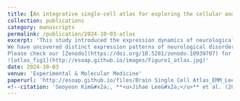 ```yaml
---
title: [An integrative single-cell atlas for exploring the cellular and temporal specificity of genes related to neurological disorders during human brain development](https://www.nature.com/articles/s12276-024-01328-6) 
collection: publications
category: manuscripts
permalink: /publication/2024-10-03-atlas
excerpt: 'This study introduced the expression dynamics of neurological risk genes through human brain development by constructing a single-cell human brain atlas. <br>
We have uncovered distinct expression patterns of neurological disorder risk genes within cell differentiation trajectories and investigated the gene regulatory mechanisms during early brain development. <br>
Please check our [Zenodo](https://doi.org/10.5281/zenodo.10939707) for the Anndata and Seurat object of the atlas and gene dynamics plot for 3380 neurological risk genes!<br>
![atlas_fig1](http://esoap.github.io/images/Figure1_atlas.jpg)'
date: 2024-10-03
venue: 'Experimental & Molecular Medicine'
paperurl: 'http://esoap.github.io/files/Brain Single Cell Atlas_EMM_Lee.pdf'
<!--citation: 'Seoyeon Kim&#x2a;, **<u>Jihae Lee&#x2a;</u>** et al. (2024). &quot;An integrative single-cell atlas for exploring the cellular and temporal specificity of genes related to neurological disorders during human brain development.&quot; <i>Experimental & Molecular Medicine</i>, 56.'-->
---
```


